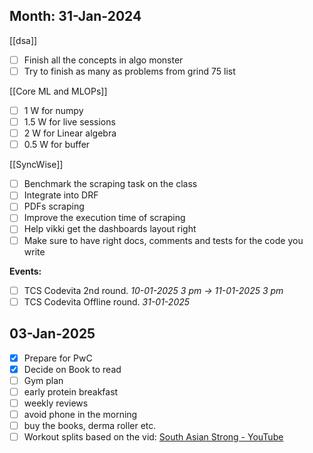 
## Month: 31-Jan-2024

[[dsa]]
- [ ] Finish all the concepts in algo monster
- [ ] Try to finish as many as problems from grind 75 list 

[[Core ML and MLOPs]]
- [ ] 1 W for numpy 
- [ ] 1.5 W for live sessions
- [ ] 2 W for Linear algebra
- [ ] 0.5 W for buffer

[[SyncWise]]
- [ ] Benchmark the scraping task on the class
- [ ] Integrate into DRF 
- [ ] PDFs scraping 
- [ ] Improve the execution time of scraping 
- [ ] Help vikki get the dashboards layout right
- [ ] Make sure to have right docs, comments and tests for the code you write

**Events:**
- [ ] TCS Codevita 2nd round. *10-01-2025 3 pm -> 11-01-2025 3 pm*
- [ ] TCS Codevita Offline round. *31-01-2025*

## 03-Jan-2025

- [x] Prepare for PwC
- [x] Decide on Book to read
- [ ] Gym plan
- [ ] early protein breakfast 
- [ ] weekly reviews
- [ ] avoid phone in the morning
- [ ] buy the books, derma roller etc.
- [ ] Workout splits based on the vid: [South Asian Strong - YouTube](https://www.youtube.com/@southasianstrong)